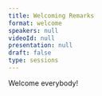 ```yaml
---
title: Welcoming Remarks
format: welcome
speakers: null
videoId: null
presentation: null
draft: false
type: sessions
---
```

Welcome everybody!
